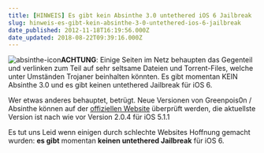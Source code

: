 ```yaml
---
title: [HINWEIS] Es gibt kein Absinthe 3.0 untethered iOS 6 Jailbreak
slug: hinweis-es-gibt-kein-absinthe-3-0-untethered-ios-6-jailbreak
date_published: 2012-11-18T16:19:56.000Z
date_updated: 2018-08-22T09:39:16.000Z
---
```


![absinthe-icon](//picdump.thafaker.de/2012/05/absinthe-icon-100x100.jpg)**ACHTUNG**: Einige Seiten im Netz behaupten das Gegenteil und verlinken zum Teil auf sehr seltsame Dateien und Torrent-Files, welche unter Umständen Trojaner beinhalten könnten. Es gibt momentan KEIN Absinthe 3.0 und es gibt keinen untethered Jailbreak für iOS 6. 

Wer etwas anderes behauptet, betrügt. Neue Versionen von Greenpois0n / Absinthe können auf der [offiziellen Website](http://greenpois0n.com/) überprüft werden, die aktuellste Version ist nach wie vor Version 2.0.4 für iOS 5.1.1

Es tut uns Leid wenn einigen durch schlechte Websites Hoffnung gemacht wurden: **es gibt** momentan **keinen untethered Jailbreak** für iOS 6.
